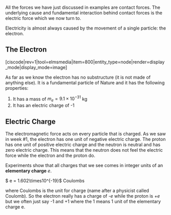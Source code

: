 All the forces we have just discussed in examples are contact forces. The underlying cause and fundamental interaction behind contact forces is the electric force which we now turn to. 

Electricity is almost always caused by the movement of a single particle: the electron.

## The Electron

[ciscode|rev=1|tool=elmsmedia|item=800|entity_type=node|render=display_mode|display_mode=image]

As far as we know the electron has no substructure (it is not made of anything else). It is a fundamental particle of Nature and it has the following properties:

1. It has a mass of $m_e= 9.1 \times 10^{-31}$ kg
2. It has an electric charge of -1

## Electric Charge

The electromagnetic force acts on every particle that is charged. As we saw in week #1, the electron has one unit of negative electric charge. The proton has one unit of positive electric charge and the neutron is neutral and has zero electric charge. This means that the neutron does not feel the electric force while the electron and the proton do.

Experiments show that all charges that we see comes in integer units of an **elementary charge**  _e_.

$ e = 1.602\times10^{-19}$ Coulombs

where Coulombs is the unit for charge (name after a physicist called Coulomb). So the electron really has a charge of -_e_ while the proton is +_e_ but we often just say -1 and +1 where the 1 means 1 unit of the elementary charge e.